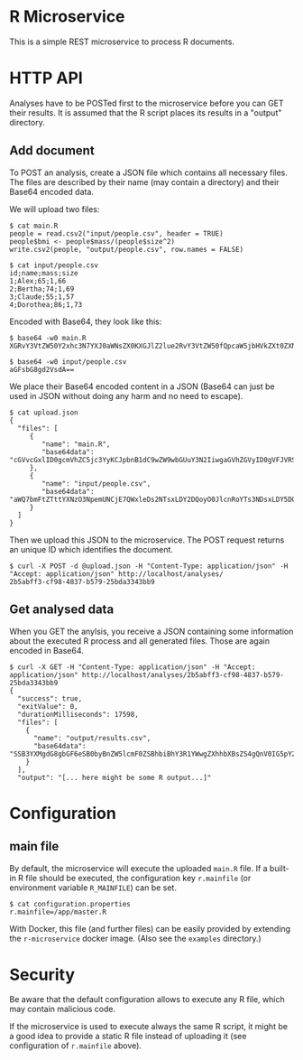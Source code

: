 # R Microservice
This is a simple REST microservice to process R documents.

# HTTP API
Analyses have to be POSTed first to the microservice before you can GET their results. It is assumed that the R script places its results in a "output" directory.
 
## Add document
To POST an analysis, create a JSON file which contains all necessary files. The files are described by their name (may contain a directory) and their Base64 encoded data.

We will upload two files:
```
$ cat main.R
people = read.csv2("input/people.csv", header = TRUE)
people$bmi <- people$mass/(people$size^2)
write.csv2(people, "output/people.csv", row.names = FALSE)

$ cat input/people.csv
id;name;mass;size
1;Alex;65;1,66
2;Bertha;74;1,69
3;Claude;55;1,57
4;Dorothea;86;1,73
```

Encoded with Base64, they look like this:
```
$ base64 -w0 main.R
XGRvY3VtZW50Y2xhc3N7YXJ0aWNsZX0KXGJlZ2lue2RvY3VtZW50fQpcaW5jbHVkZXt0ZXN0L3Rlc3R9ClxlbmR7ZG9jdW1lbnR9

$ base64 -w0 input/people.csv
aGFsbG8gd2VsdA==
```

We place their Base64 encoded content in a JSON (Base64 can just be used in JSON without doing any harm and no need to escape).
```
$ cat upload.json
{
  "files": [
     {
        "name": "main.R",
        "base64data": "cGVvcGxlID0gcmVhZC5jc3YyKCJpbnB1dC9wZW9wbGUuY3N2IiwgaGVhZGVyID0gVFJVRSkNCnBlb3BsZSRibWkgPC0gcGVvcGxlJG1hc3MvKHBlb3BsZSRzaXplXjIpDQp3cml0ZS5jc3YyKHBlb3BsZSwgIm91dHB1dC9wZW9wbGUuY3N2Iiwgcm93Lm5hbWVzID0gRkFMU0Up"
     },
     {
        "name": "input/people.csv",
        "base64data": "aWQ7bmFtZTttYXNzO3NpemUNCjE7QWxleDs2NTsxLDY2DQoyO0JlcnRoYTs3NDsxLDY5DQozO0NsYXVkZTs1NTsxLDU3DQo0O0Rvcm90aGVhOzg2OzEsNzMNCg=="
     }
  ]
}
```

Then we upload this JSON to the microservice. The POST request returns an unique ID which identifies the document.
```
$ curl -X POST -d @upload.json -H "Content-Type: application/json" -H "Accept: application/json" http://localhost/analyses/
2b5abff3-cf98-4837-b579-25bda3343bb9
```

## Get analysed data
When you GET the anylsis, you receive a JSON containing some information about the executed R process and all generated files. Those are again encoded in Base64.
```
$ curl -X GET -H "Content-Type: application/json" -H "Accept: application/json" http://localhost/analyses/2b5abff3-cf98-4837-b579-25bda3343bb9
{
  "success": true,
  "exitValue": 0,
  "durationMilliseconds": 17598,
  "files": [
    {
      "name": "output/results.csv",
      "base64data": "SSB3YXMgdG8gbGF6eSB0byBnZW5lcmF0ZSBhbiBhY3R1YWwgZXhhbXBsZS4gQnV0IG5pY2UgdGhhdCB5b3UgZGVjb2RlZCB0aGlzIQ=="
    }
  ],
  "output": "[... here might be some R output...]"
```

# Configuration
## main file
By default, the microservice will execute the uploaded `main.R` file. If a built-in R file should be executed, the configuration key `r.mainfile` (or environment variable `R_MAINFILE`) can be set.
```
$ cat configuration.properties
r.mainfile=/app/master.R
``` 
With Docker, this file (and further files) can be easily provided by extending the `r-microservice` docker image. (Also see the `examples` directory.)

# Security
Be aware that the default configuration allows to execute any R file, which may contain malicious code.

If the microservice is used to execute always the same R script, it might be a good idea to provide a static R file instead of uploading it (see configuration of `r.mainfile` above).